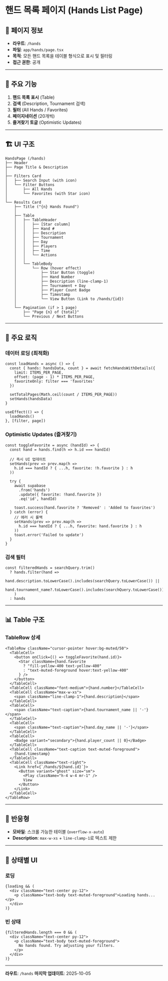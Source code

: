 # 핸드 목록 페이지 (Hands List Page)

## 📄 페이지 정보

- **라우트**: `/hands`
- **파일**: `app/hands/page.tsx`
- **목적**: 모든 핸드 목록을 테이블 형식으로 표시 및 필터링
- **접근 권한**: 공개

---

## 🎯 주요 기능

1. **핸드 목록 표시** (Table)
2. **검색** (Description, Tournament 검색)
3. **필터** (All Hands / Favorites)
4. **페이지네이션** (20개씩)
5. **즐겨찾기 토글** (Optimistic Updates)

---

## 🏗 UI 구조

```
HandsPage (/hands)
├── Header
├── Page Title & Description
│
├── Filters Card
│   ├── Search Input (with icon)
│   └── Filter Buttons
│       ├── All Hands
│       └── Favorites (with Star icon)
│
└── Results Card
    ├── Title ("{n} Hands Found")
    │
    ├── Table
    │   ├── TableHeader
    │   │   ├── [Star column]
    │   │   ├── Hand #
    │   │   ├── Description
    │   │   ├── Tournament
    │   │   ├── Day
    │   │   ├── Players
    │   │   ├── Time
    │   │   └── Actions
    │   │
    │   └── TableBody
    │       └── Row (hover effect)
    │           ├── Star Button (toggle)
    │           ├── Hand Number
    │           ├── Description (line-clamp-1)
    │           ├── Tournament + Day
    │           ├── Player Count Badge
    │           ├── Timestamp
    │           └── View Button (Link to /hands/{id})
    │
    └── Pagination (if > 1 page)
        ├── "Page {n} of {total}"
        └── Previous / Next Buttons
```

---

## 🔄 주요 로직

### 데이터 로딩 (최적화)
```tsx
const loadHands = async () => {
  const { hands: handsData, count } = await fetchHandsWithDetails({
    limit: ITEMS_PER_PAGE,
    offset: (page - 1) * ITEMS_PER_PAGE,
    favoriteOnly: filter === 'favorites'
  })

  setTotalPages(Math.ceil(count / ITEMS_PER_PAGE))
  setHands(handsData)
}

useEffect(() => {
  loadHands()
}, [filter, page])
```

### Optimistic Updates (즐겨찾기)
```tsx
const toggleFavorite = async (handId) => {
  const hand = hands.find(h => h.id === handId)

  // 즉시 UI 업데이트
  setHands(prev => prev.map(h =>
    h.id === handId ? { ...h, favorite: !h.favorite } : h
  ))

  try {
    await supabase
      .from('hands')
      .update({ favorite: !hand.favorite })
      .eq('id', handId)

    toast.success(hand.favorite ? 'Removed' : 'Added to favorites')
  } catch (error) {
    // 에러 시 롤백
    setHands(prev => prev.map(h =>
      h.id === handId ? { ...h, favorite: hand.favorite } : h
    ))
    toast.error('Failed to update')
  }
}
```

### 검색 필터
```tsx
const filteredHands = searchQuery.trim()
  ? hands.filter(hand =>
      hand.description.toLowerCase().includes(searchQuery.toLowerCase()) ||
      hand.tournament_name?.toLowerCase().includes(searchQuery.toLowerCase())
    )
  : hands
```

---

## 📊 Table 구조

### TableRow 상세
```tsx
<TableRow className="cursor-pointer hover:bg-muted/50">
  <TableCell>
    <button onClick={() => toggleFavorite(hand.id)}>
      <Star className={hand.favorite
        ? "fill-yellow-400 text-yellow-400"
        : "text-muted-foreground hover:text-yellow-400"
      } />
    </button>
  </TableCell>
  <TableCell className="font-medium">{hand.number}</TableCell>
  <TableCell className="max-w-xs">
    <span className="line-clamp-1">{hand.description}</span>
  </TableCell>
  <TableCell>
    <span className="text-caption">{hand.tournament_name || '-'}</span>
  </TableCell>
  <TableCell>
    <span className="text-caption">{hand.day_name || '-'}</span>
  </TableCell>
  <TableCell>
    <Badge variant="secondary">{hand.player_count || 0}</Badge>
  </TableCell>
  <TableCell className="text-caption text-muted-foreground">
    {hand.timestamp}
  </TableCell>
  <TableCell className="text-right">
    <Link href={`/hands/${hand.id}`}>
      <Button variant="ghost" size="sm">
        <Play className="h-4 w-4 mr-1" />
        View
      </Button>
    </Link>
  </TableCell>
</TableRow>
```

---

## 📱 반응형

- **모바일**: 스크롤 가능한 테이블 (`overflow-x-auto`)
- **Description**: `max-w-xs` + `line-clamp-1`로 텍스트 제한

---

## 🎨 상태별 UI

### 로딩
```tsx
{loading && (
  <div className="text-center py-12">
    <p className="text-body text-muted-foreground">Loading hands...</p>
  </div>
)}
```

### 빈 상태
```tsx
{filteredHands.length === 0 && (
  <div className="text-center py-12">
    <p className="text-body text-muted-foreground">
      No hands found. Try adjusting your filters.
    </p>
  </div>
)}
```

---

**라우트**: `/hands`
**마지막 업데이트**: 2025-10-05
